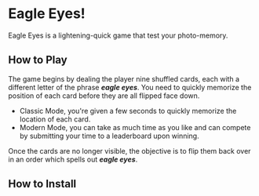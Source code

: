 # Eagle Eyes!
Eagle Eyes is a lightening-quick game that test your photo-memory.

## How to Play

The game begins by dealing the player nine shuffled cards, each with a different letter of the phrase ***eagle eyes***.
You need to quickly memorize the position of each card before they are all flipped face down.

 - Classic Mode, you're given a few seconds to quickly memorize the location of each card.
 - Modern Mode, you can take as much time as you like and can compete by submitting your time to a leaderboard upon winning.

Once the cards are no longer visible, the objective is to flip them back over in an order which spells out ***eagle eyes***.
## How to Install

